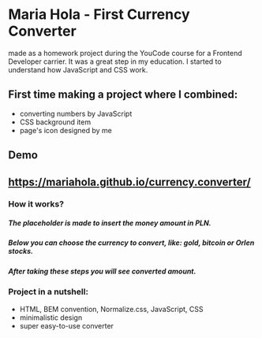 # Maria Hola - First Currency Converter 
made as a homework project during the YouCode course for a Frontend Developer carrier.
It was a great step in my education. I started to understand how JavaScript and CSS work. 

## First time making a project where I combined: 
* converting numbers by JavaScript 
* CSS background item 
* page's icon designed by me

## Demo 
https://mariahola.github.io/currency.converter/
------

### How it works? 
##### The placeholder is made to insert the money amount in PLN. 
##### Below you can choose the currency to convert, like: gold, bitcoin or Orlen stocks. 
##### After taking these steps you will see converted amount. 

### Project in a nutshell: 
* HTML, BEM convention, Normalize.css, JavaScript, CSS
* minimalistic design 
* super easy-to-use converter 






